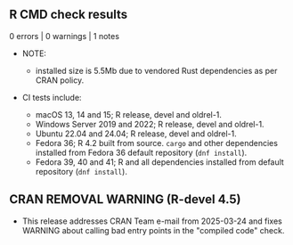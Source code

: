## R CMD check results

0 errors | 0 warnings | 1 notes

* NOTE:
  - installed size is 5.5Mb due to vendored Rust dependencies as per CRAN policy.

* CI tests include:
  - macOS 13, 14 and 15; R release, devel and oldrel-1.
  - Windows Server 2019 and 2022; R release, devel and oldrel-1.
  - Ubuntu 22.04 and 24.04; R release, devel and oldrel-1.
  - Fedora 36; R 4.2 built from source. `cargo` and other dependencies installed from Fedora 36 default repository (`dnf install`).
  - Fedora 39, 40 and 41; R and all dependencies installed from default repository (`dnf install`).

## CRAN REMOVAL WARNING (R-devel 4.5)

* This release addresses CRAN Team e-mail from 2025-03-24 and fixes WARNING about calling bad entry points in the "compiled code" check.
